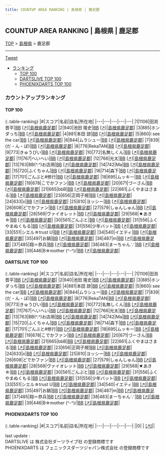 ```yaml
---
title: COUNTUP AREA RANKING | 島根県 | 鹿足郡
---
```

## COUNTUP AREA RANKING | 島根県 | 鹿足郡

[TOP](/darts/rank/) > [島根県](/darts/rank/島根県/) > 鹿足郡

___

<a href="https://twitter.com/share?ref_src=twsrc%5Etfw" data-text="COUNTUP AREA RANKING | 島根県鹿足郡" class="twitter-share-button" data-hashtags="DARTSLIVE,PHOENIXDARTS,darts,ダーツ" data-show-count="false">Tweet</a>

* [ランキング](#カウントアップランキング)
    * [TOP 100](#top-100)
    * [DARTSLIVE TOP 100](#dartslive-top-100)
    * [PHOENIXDARTS TOP 100](#phoenixdarts-top-100)

### カウントアップランキング

#### TOP 100



{:.table-ranking}
|#|スコア|名前|店名|所在地|
|---|---|---|---|---|
|1|1106|<span class="rank-name-dl">田渕 晋平</span>|<a href="/darts/rank/shops/6f2296565fa73095b21333aee1bd51e4.html">BB</a> <a href="https://search.dartslive.com/jp/shop/6f2296565fa73095b21333aee1bd51e4">[↗]</a>|<a href="/darts/rank/島根県/鹿足郡">島根県鹿足郡</a>|
|2|940|<span class="rank-name-dl">池田 隆史</span>|<a href="/darts/rank/shops/6f2296565fa73095b21333aee1bd51e4.html">BB</a> <a href="https://search.dartslive.com/jp/shop/6f2296565fa73095b21333aee1bd51e4">[↗]</a>|<a href="/darts/rank/島根県/鹿足郡">島根県鹿足郡</a>|
|3|885|<span class="rank-name-dl">ホンダっち</span>|<a href="/darts/rank/shops/6f2296565fa73095b21333aee1bd51e4.html">BB</a> <a href="https://search.dartslive.com/jp/shop/6f2296565fa73095b21333aee1bd51e4">[↗]</a>|<a href="/darts/rank/島根県/鹿足郡">島根県鹿足郡</a>|
|4|881|<span class="rank-name-dl">本田 諒</span>|<a href="/darts/rank/shops/6f2296565fa73095b21333aee1bd51e4.html">BB</a> <a href="https://search.dartslive.com/jp/shop/6f2296565fa73095b21333aee1bd51e4">[↗]</a>|<a href="/darts/rank/島根県/鹿足郡">島根県鹿足郡</a>|
|5|860|<span class="rank-name-dl">i see the car</span>|<a href="/darts/rank/shops/6f2296565fa73095b21333aee1bd51e4.html">BB</a> <a href="https://search.dartslive.com/jp/shop/6f2296565fa73095b21333aee1bd51e4">[↗]</a>|<a href="/darts/rank/島根県/鹿足郡">島根県鹿足郡</a>|
|6|844|<span class="rank-name-dl">ムラシュー</span>|<a href="/darts/rank/shops/6f2296565fa73095b21333aee1bd51e4.html">BB</a> <a href="https://search.dartslive.com/jp/shop/6f2296565fa73095b21333aee1bd51e4">[↗]</a>|<a href="/darts/rank/島根県/鹿足郡">島根県鹿足郡</a>|
|7|839|<span class="rank-name-dl">(だ・ん・ぼ)</span>|<a href="/darts/rank/shops/6f2296565fa73095b21333aee1bd51e4.html">BB</a> <a href="https://search.dartslive.com/jp/shop/6f2296565fa73095b21333aee1bd51e4">[↗]</a>|<a href="/darts/rank/島根県/鹿足郡">島根県鹿足郡</a>|
|8|776|<span class="rank-name-dl">RekaTAN</span>|<a href="/darts/rank/shops/6f2296565fa73095b21333aee1bd51e4.html">BB</a> <a href="https://search.dartslive.com/jp/shop/6f2296565fa73095b21333aee1bd51e4">[↗]</a>|<a href="/darts/rank/島根県/鹿足郡">島根県鹿足郡</a>|
|9|773|<span class="rank-name-dl">きゅうぴい</span>|<a href="/darts/rank/shops/6f2296565fa73095b21333aee1bd51e4.html">BB</a> <a href="https://search.dartslive.com/jp/shop/6f2296565fa73095b21333aee1bd51e4">[↗]</a>|<a href="/darts/rank/島根県/鹿足郡">島根県鹿足郡</a>|
|10|772|<span class="rank-name-dl">名無しくん</span>|<a href="/darts/rank/shops/6f2296565fa73095b21333aee1bd51e4.html">BB</a> <a href="https://search.dartslive.com/jp/shop/6f2296565fa73095b21333aee1bd51e4">[↗]</a>|<a href="/darts/rank/島根県/鹿足郡">島根県鹿足郡</a>|
|11|767|<span class="rank-name-dl">へいへい</span>|<a href="/darts/rank/shops/6f2296565fa73095b21333aee1bd51e4.html">BB</a> <a href="https://search.dartslive.com/jp/shop/6f2296565fa73095b21333aee1bd51e4">[↗]</a>|<a href="/darts/rank/島根県/鹿足郡">島根県鹿足郡</a>|
|12|766|<span class="rank-name-dl">光太</span>|<a href="/darts/rank/shops/6f2296565fa73095b21333aee1bd51e4.html">BB</a> <a href="https://search.dartslive.com/jp/shop/6f2296565fa73095b21333aee1bd51e4">[↗]</a>|<a href="/darts/rank/島根県/鹿足郡">島根県鹿足郡</a>|
|13|763|<span class="rank-name-dl">BB(^.^)お店用</span>|<a href="/darts/rank/shops/6f2296565fa73095b21333aee1bd51e4.html">BB</a> <a href="https://search.dartslive.com/jp/shop/6f2296565fa73095b21333aee1bd51e4">[↗]</a>|<a href="/darts/rank/島根県/鹿足郡">島根県鹿足郡</a>|
|14|742|<span class="rank-name-dl">Ma</span>|<a href="/darts/rank/shops/6f2296565fa73095b21333aee1bd51e4.html">BB</a> <a href="https://search.dartslive.com/jp/shop/6f2296565fa73095b21333aee1bd51e4">[↗]</a>|<a href="/darts/rank/島根県/鹿足郡">島根県鹿足郡</a>|
|15|720|<span class="rank-name-dl">ふくちゃん</span>|<a href="/darts/rank/shops/6f2296565fa73095b21333aee1bd51e4.html">BB</a> <a href="https://search.dartslive.com/jp/shop/6f2296565fa73095b21333aee1bd51e4">[↗]</a>|<a href="/darts/rank/島根県/鹿足郡">島根県鹿足郡</a>|
|16|714|<span class="rank-name-dl">森下</span>|<a href="/darts/rank/shops/6f2296565fa73095b21333aee1bd51e4.html">BB</a> <a href="https://search.dartslive.com/jp/shop/6f2296565fa73095b21333aee1bd51e4">[↗]</a>|<a href="/darts/rank/島根県/鹿足郡">島根県鹿足郡</a>|
|17|701|<span class="rank-name-dl">ごんぶと#修行</span>|<a href="/darts/rank/shops/6f2296565fa73095b21333aee1bd51e4.html">BB</a> <a href="https://search.dartslive.com/jp/shop/6f2296565fa73095b21333aee1bd51e4">[↗]</a>|<a href="/darts/rank/島根県/鹿足郡">島根県鹿足郡</a>|
|18|695|<span class="rank-name-dl">ムッキー</span>|<a href="/darts/rank/shops/6f2296565fa73095b21333aee1bd51e4.html">BB</a> <a href="https://search.dartslive.com/jp/shop/6f2296565fa73095b21333aee1bd51e4">[↗]</a>|<a href="/darts/rank/島根県/鹿足郡">島根県鹿足郡</a>|
|19|678|<span class="rank-name-dl">こでかファン</span>|<a href="/darts/rank/shops/6f2296565fa73095b21333aee1bd51e4.html">BB</a> <a href="https://search.dartslive.com/jp/shop/6f2296565fa73095b21333aee1bd51e4">[↗]</a>|<a href="/darts/rank/島根県/鹿足郡">島根県鹿足郡</a>|
|20|671|<span class="rank-name-dl">づーさん</span>|<a href="/darts/rank/shops/6f2296565fa73095b21333aee1bd51e4.html">BB</a> <a href="https://search.dartslive.com/jp/shop/6f2296565fa73095b21333aee1bd51e4">[↗]</a>|<a href="/darts/rank/島根県/鹿足郡">島根県鹿足郡</a>|
|21|665|<span class="rank-name-dl">bbB</span>|<a href="/darts/rank/shops/6f2296565fa73095b21333aee1bd51e4.html">BB</a> <a href="https://search.dartslive.com/jp/shop/6f2296565fa73095b21333aee1bd51e4">[↗]</a>|<a href="/darts/rank/島根県/鹿足郡">島根県鹿足郡</a>|
|22|661|<span class="rank-name-dl">ふくやまはさまる</span>|<a href="/darts/rank/shops/6f2296565fa73095b21333aee1bd51e4.html">BB</a> <a href="https://search.dartslive.com/jp/shop/6f2296565fa73095b21333aee1bd51e4">[↗]</a>|<a href="/darts/rank/島根県/鹿足郡">島根県鹿足郡</a>|
|23|656|<span class="rank-name-dl">正岡子規</span>|<a href="/darts/rank/shops/6f2296565fa73095b21333aee1bd51e4.html">BB</a> <a href="https://search.dartslive.com/jp/shop/6f2296565fa73095b21333aee1bd51e4">[↗]</a>|<a href="/darts/rank/島根県/鹿足郡">島根県鹿足郡</a>|
|24|633|<span class="rank-name-dl">x</span>|<a href="/darts/rank/shops/6f2296565fa73095b21333aee1bd51e4.html">BB</a> <a href="https://search.dartslive.com/jp/shop/6f2296565fa73095b21333aee1bd51e4">[↗]</a>|<a href="/darts/rank/島根県/鹿足郡">島根県鹿足郡</a>|
|25|610|<span class="rank-name-dl">ヨッシー</span>|<a href="/darts/rank/shops/6f2296565fa73095b21333aee1bd51e4.html">BB</a> <a href="https://search.dartslive.com/jp/shop/6f2296565fa73095b21333aee1bd51e4">[↗]</a>|<a href="/darts/rank/島根県/鹿足郡">島根県鹿足郡</a>|
|26|608|<span class="rank-name-dl">どでかファン</span>|<a href="/darts/rank/shops/6f2296565fa73095b21333aee1bd51e4.html">BB</a> <a href="https://search.dartslive.com/jp/shop/6f2296565fa73095b21333aee1bd51e4">[↗]</a>|<a href="/darts/rank/島根県/鹿足郡">島根県鹿足郡</a>|
|27|579|<span class="rank-name-dl">しゅんしゅん</span>|<a href="/darts/rank/shops/6f2296565fa73095b21333aee1bd51e4.html">BB</a> <a href="https://search.dartslive.com/jp/shop/6f2296565fa73095b21333aee1bd51e4">[↗]</a>|<a href="/darts/rank/島根県/鹿足郡">島根県鹿足郡</a>|
|28|569|<span class="rank-name-dl">ヴァイオレット</span>|<a href="/darts/rank/shops/6f2296565fa73095b21333aee1bd51e4.html">BB</a> <a href="https://search.dartslive.com/jp/shop/6f2296565fa73095b21333aee1bd51e4">[↗]</a>|<a href="/darts/rank/島根県/鹿足郡">島根県鹿足郡</a>|
|29|568|<span class="rank-name-dl">★あき☆</span>|<a href="/darts/rank/shops/6f2296565fa73095b21333aee1bd51e4.html">BB</a> <a href="https://search.dartslive.com/jp/shop/6f2296565fa73095b21333aee1bd51e4">[↗]</a>|<a href="/darts/rank/島根県/鹿足郡">島根県鹿足郡</a>|
|30|561|<span class="rank-name-dl">ごんぶと</span>|<a href="/darts/rank/shops/6f2296565fa73095b21333aee1bd51e4.html">BB</a> <a href="https://search.dartslive.com/jp/shop/6f2296565fa73095b21333aee1bd51e4">[↗]</a>|<a href="/darts/rank/島根県/鹿足郡">島根県鹿足郡</a>|
|31|556|<span class="rank-name-dl">ふくやまぬくもる</span>|<a href="/darts/rank/shops/6f2296565fa73095b21333aee1bd51e4.html">BB</a> <a href="https://search.dartslive.com/jp/shop/6f2296565fa73095b21333aee1bd51e4">[↗]</a>|<a href="/darts/rank/島根県/鹿足郡">島根県鹿足郡</a>|
|31|556|<span class="rank-name-dl">少年バット</span>|<a href="/darts/rank/shops/6f2296565fa73095b21333aee1bd51e4.html">BB</a> <a href="https://search.dartslive.com/jp/shop/6f2296565fa73095b21333aee1bd51e4">[↗]</a>|<a href="/darts/rank/島根県/鹿足郡">島根県鹿足郡</a>|
|33|551|<span class="rank-name-dl">シエル☆trust U</span>|<a href="/darts/rank/shops/6f2296565fa73095b21333aee1bd51e4.html">BB</a> <a href="https://search.dartslive.com/jp/shop/6f2296565fa73095b21333aee1bd51e4">[↗]</a>|<a href="/darts/rank/島根県/鹿足郡">島根県鹿足郡</a>|
|34|540|<span class="rank-name-dl">イエティ</span>|<a href="/darts/rank/shops/6f2296565fa73095b21333aee1bd51e4.html">BB</a> <a href="https://search.dartslive.com/jp/shop/6f2296565fa73095b21333aee1bd51e4">[↗]</a>|<a href="/darts/rank/島根県/鹿足郡">島根県鹿足郡</a>|
|35|497|<span class="rank-name-dl">お鍋</span>|<a href="/darts/rank/shops/6f2296565fa73095b21333aee1bd51e4.html">BB</a> <a href="https://search.dartslive.com/jp/shop/6f2296565fa73095b21333aee1bd51e4">[↗]</a>|<a href="/darts/rank/島根県/鹿足郡">島根県鹿足郡</a>|
|36|487|<span class="rank-name-dl">m</span>|<a href="/darts/rank/shops/6f2296565fa73095b21333aee1bd51e4.html">BB</a> <a href="https://search.dartslive.com/jp/shop/6f2296565fa73095b21333aee1bd51e4">[↗]</a>|<a href="/darts/rank/島根県/鹿足郡">島根県鹿足郡</a>|
|37|485|<span class="rank-name-dl">翔＝恭兵</span>|<a href="/darts/rank/shops/6f2296565fa73095b21333aee1bd51e4.html">BB</a> <a href="https://search.dartslive.com/jp/shop/6f2296565fa73095b21333aee1bd51e4">[↗]</a>|<a href="/darts/rank/島根県/鹿足郡">島根県鹿足郡</a>|
|38|483|<span class="rank-name-dl">まーちゃん∵</span>|<a href="/darts/rank/shops/6f2296565fa73095b21333aee1bd51e4.html">BB</a> <a href="https://search.dartslive.com/jp/shop/6f2296565fa73095b21333aee1bd51e4">[↗]</a>|<a href="/darts/rank/島根県/鹿足郡">島根県鹿足郡</a>|
|39|446|<span class="rank-name-dl">B☆mother (^-^)/</span>|<a href="/darts/rank/shops/6f2296565fa73095b21333aee1bd51e4.html">BB</a> <a href="https://search.dartslive.com/jp/shop/6f2296565fa73095b21333aee1bd51e4">[↗]</a>|<a href="/darts/rank/島根県/鹿足郡">島根県鹿足郡</a>|


#### DARTSLIVE TOP 100



{:.table-ranking}
|#|スコア|名前|店名|所在地|
|---|---|---|---|---|
|1|1106|<span class="rank-name-dl">田渕 晋平</span>|<a href="/darts/rank/shops/6f2296565fa73095b21333aee1bd51e4.html">BB</a> <a href="https://search.dartslive.com/jp/shop/6f2296565fa73095b21333aee1bd51e4">[↗]</a>|<a href="/darts/rank/島根県/鹿足郡">島根県鹿足郡</a>|
|2|940|<span class="rank-name-dl">池田 隆史</span>|<a href="/darts/rank/shops/6f2296565fa73095b21333aee1bd51e4.html">BB</a> <a href="https://search.dartslive.com/jp/shop/6f2296565fa73095b21333aee1bd51e4">[↗]</a>|<a href="/darts/rank/島根県/鹿足郡">島根県鹿足郡</a>|
|3|885|<span class="rank-name-dl">ホンダっち</span>|<a href="/darts/rank/shops/6f2296565fa73095b21333aee1bd51e4.html">BB</a> <a href="https://search.dartslive.com/jp/shop/6f2296565fa73095b21333aee1bd51e4">[↗]</a>|<a href="/darts/rank/島根県/鹿足郡">島根県鹿足郡</a>|
|4|881|<span class="rank-name-dl">本田 諒</span>|<a href="/darts/rank/shops/6f2296565fa73095b21333aee1bd51e4.html">BB</a> <a href="https://search.dartslive.com/jp/shop/6f2296565fa73095b21333aee1bd51e4">[↗]</a>|<a href="/darts/rank/島根県/鹿足郡">島根県鹿足郡</a>|
|5|860|<span class="rank-name-dl">i see the car</span>|<a href="/darts/rank/shops/6f2296565fa73095b21333aee1bd51e4.html">BB</a> <a href="https://search.dartslive.com/jp/shop/6f2296565fa73095b21333aee1bd51e4">[↗]</a>|<a href="/darts/rank/島根県/鹿足郡">島根県鹿足郡</a>|
|6|844|<span class="rank-name-dl">ムラシュー</span>|<a href="/darts/rank/shops/6f2296565fa73095b21333aee1bd51e4.html">BB</a> <a href="https://search.dartslive.com/jp/shop/6f2296565fa73095b21333aee1bd51e4">[↗]</a>|<a href="/darts/rank/島根県/鹿足郡">島根県鹿足郡</a>|
|7|839|<span class="rank-name-dl">(だ・ん・ぼ)</span>|<a href="/darts/rank/shops/6f2296565fa73095b21333aee1bd51e4.html">BB</a> <a href="https://search.dartslive.com/jp/shop/6f2296565fa73095b21333aee1bd51e4">[↗]</a>|<a href="/darts/rank/島根県/鹿足郡">島根県鹿足郡</a>|
|8|776|<span class="rank-name-dl">RekaTAN</span>|<a href="/darts/rank/shops/6f2296565fa73095b21333aee1bd51e4.html">BB</a> <a href="https://search.dartslive.com/jp/shop/6f2296565fa73095b21333aee1bd51e4">[↗]</a>|<a href="/darts/rank/島根県/鹿足郡">島根県鹿足郡</a>|
|9|773|<span class="rank-name-dl">きゅうぴい</span>|<a href="/darts/rank/shops/6f2296565fa73095b21333aee1bd51e4.html">BB</a> <a href="https://search.dartslive.com/jp/shop/6f2296565fa73095b21333aee1bd51e4">[↗]</a>|<a href="/darts/rank/島根県/鹿足郡">島根県鹿足郡</a>|
|10|772|<span class="rank-name-dl">名無しくん</span>|<a href="/darts/rank/shops/6f2296565fa73095b21333aee1bd51e4.html">BB</a> <a href="https://search.dartslive.com/jp/shop/6f2296565fa73095b21333aee1bd51e4">[↗]</a>|<a href="/darts/rank/島根県/鹿足郡">島根県鹿足郡</a>|
|11|767|<span class="rank-name-dl">へいへい</span>|<a href="/darts/rank/shops/6f2296565fa73095b21333aee1bd51e4.html">BB</a> <a href="https://search.dartslive.com/jp/shop/6f2296565fa73095b21333aee1bd51e4">[↗]</a>|<a href="/darts/rank/島根県/鹿足郡">島根県鹿足郡</a>|
|12|766|<span class="rank-name-dl">光太</span>|<a href="/darts/rank/shops/6f2296565fa73095b21333aee1bd51e4.html">BB</a> <a href="https://search.dartslive.com/jp/shop/6f2296565fa73095b21333aee1bd51e4">[↗]</a>|<a href="/darts/rank/島根県/鹿足郡">島根県鹿足郡</a>|
|13|763|<span class="rank-name-dl">BB(^.^)お店用</span>|<a href="/darts/rank/shops/6f2296565fa73095b21333aee1bd51e4.html">BB</a> <a href="https://search.dartslive.com/jp/shop/6f2296565fa73095b21333aee1bd51e4">[↗]</a>|<a href="/darts/rank/島根県/鹿足郡">島根県鹿足郡</a>|
|14|742|<span class="rank-name-dl">Ma</span>|<a href="/darts/rank/shops/6f2296565fa73095b21333aee1bd51e4.html">BB</a> <a href="https://search.dartslive.com/jp/shop/6f2296565fa73095b21333aee1bd51e4">[↗]</a>|<a href="/darts/rank/島根県/鹿足郡">島根県鹿足郡</a>|
|15|720|<span class="rank-name-dl">ふくちゃん</span>|<a href="/darts/rank/shops/6f2296565fa73095b21333aee1bd51e4.html">BB</a> <a href="https://search.dartslive.com/jp/shop/6f2296565fa73095b21333aee1bd51e4">[↗]</a>|<a href="/darts/rank/島根県/鹿足郡">島根県鹿足郡</a>|
|16|714|<span class="rank-name-dl">森下</span>|<a href="/darts/rank/shops/6f2296565fa73095b21333aee1bd51e4.html">BB</a> <a href="https://search.dartslive.com/jp/shop/6f2296565fa73095b21333aee1bd51e4">[↗]</a>|<a href="/darts/rank/島根県/鹿足郡">島根県鹿足郡</a>|
|17|701|<span class="rank-name-dl">ごんぶと#修行</span>|<a href="/darts/rank/shops/6f2296565fa73095b21333aee1bd51e4.html">BB</a> <a href="https://search.dartslive.com/jp/shop/6f2296565fa73095b21333aee1bd51e4">[↗]</a>|<a href="/darts/rank/島根県/鹿足郡">島根県鹿足郡</a>|
|18|695|<span class="rank-name-dl">ムッキー</span>|<a href="/darts/rank/shops/6f2296565fa73095b21333aee1bd51e4.html">BB</a> <a href="https://search.dartslive.com/jp/shop/6f2296565fa73095b21333aee1bd51e4">[↗]</a>|<a href="/darts/rank/島根県/鹿足郡">島根県鹿足郡</a>|
|19|678|<span class="rank-name-dl">こでかファン</span>|<a href="/darts/rank/shops/6f2296565fa73095b21333aee1bd51e4.html">BB</a> <a href="https://search.dartslive.com/jp/shop/6f2296565fa73095b21333aee1bd51e4">[↗]</a>|<a href="/darts/rank/島根県/鹿足郡">島根県鹿足郡</a>|
|20|671|<span class="rank-name-dl">づーさん</span>|<a href="/darts/rank/shops/6f2296565fa73095b21333aee1bd51e4.html">BB</a> <a href="https://search.dartslive.com/jp/shop/6f2296565fa73095b21333aee1bd51e4">[↗]</a>|<a href="/darts/rank/島根県/鹿足郡">島根県鹿足郡</a>|
|21|665|<span class="rank-name-dl">bbB</span>|<a href="/darts/rank/shops/6f2296565fa73095b21333aee1bd51e4.html">BB</a> <a href="https://search.dartslive.com/jp/shop/6f2296565fa73095b21333aee1bd51e4">[↗]</a>|<a href="/darts/rank/島根県/鹿足郡">島根県鹿足郡</a>|
|22|661|<span class="rank-name-dl">ふくやまはさまる</span>|<a href="/darts/rank/shops/6f2296565fa73095b21333aee1bd51e4.html">BB</a> <a href="https://search.dartslive.com/jp/shop/6f2296565fa73095b21333aee1bd51e4">[↗]</a>|<a href="/darts/rank/島根県/鹿足郡">島根県鹿足郡</a>|
|23|656|<span class="rank-name-dl">正岡子規</span>|<a href="/darts/rank/shops/6f2296565fa73095b21333aee1bd51e4.html">BB</a> <a href="https://search.dartslive.com/jp/shop/6f2296565fa73095b21333aee1bd51e4">[↗]</a>|<a href="/darts/rank/島根県/鹿足郡">島根県鹿足郡</a>|
|24|633|<span class="rank-name-dl">x</span>|<a href="/darts/rank/shops/6f2296565fa73095b21333aee1bd51e4.html">BB</a> <a href="https://search.dartslive.com/jp/shop/6f2296565fa73095b21333aee1bd51e4">[↗]</a>|<a href="/darts/rank/島根県/鹿足郡">島根県鹿足郡</a>|
|25|610|<span class="rank-name-dl">ヨッシー</span>|<a href="/darts/rank/shops/6f2296565fa73095b21333aee1bd51e4.html">BB</a> <a href="https://search.dartslive.com/jp/shop/6f2296565fa73095b21333aee1bd51e4">[↗]</a>|<a href="/darts/rank/島根県/鹿足郡">島根県鹿足郡</a>|
|26|608|<span class="rank-name-dl">どでかファン</span>|<a href="/darts/rank/shops/6f2296565fa73095b21333aee1bd51e4.html">BB</a> <a href="https://search.dartslive.com/jp/shop/6f2296565fa73095b21333aee1bd51e4">[↗]</a>|<a href="/darts/rank/島根県/鹿足郡">島根県鹿足郡</a>|
|27|579|<span class="rank-name-dl">しゅんしゅん</span>|<a href="/darts/rank/shops/6f2296565fa73095b21333aee1bd51e4.html">BB</a> <a href="https://search.dartslive.com/jp/shop/6f2296565fa73095b21333aee1bd51e4">[↗]</a>|<a href="/darts/rank/島根県/鹿足郡">島根県鹿足郡</a>|
|28|569|<span class="rank-name-dl">ヴァイオレット</span>|<a href="/darts/rank/shops/6f2296565fa73095b21333aee1bd51e4.html">BB</a> <a href="https://search.dartslive.com/jp/shop/6f2296565fa73095b21333aee1bd51e4">[↗]</a>|<a href="/darts/rank/島根県/鹿足郡">島根県鹿足郡</a>|
|29|568|<span class="rank-name-dl">★あき☆</span>|<a href="/darts/rank/shops/6f2296565fa73095b21333aee1bd51e4.html">BB</a> <a href="https://search.dartslive.com/jp/shop/6f2296565fa73095b21333aee1bd51e4">[↗]</a>|<a href="/darts/rank/島根県/鹿足郡">島根県鹿足郡</a>|
|30|561|<span class="rank-name-dl">ごんぶと</span>|<a href="/darts/rank/shops/6f2296565fa73095b21333aee1bd51e4.html">BB</a> <a href="https://search.dartslive.com/jp/shop/6f2296565fa73095b21333aee1bd51e4">[↗]</a>|<a href="/darts/rank/島根県/鹿足郡">島根県鹿足郡</a>|
|31|556|<span class="rank-name-dl">ふくやまぬくもる</span>|<a href="/darts/rank/shops/6f2296565fa73095b21333aee1bd51e4.html">BB</a> <a href="https://search.dartslive.com/jp/shop/6f2296565fa73095b21333aee1bd51e4">[↗]</a>|<a href="/darts/rank/島根県/鹿足郡">島根県鹿足郡</a>|
|31|556|<span class="rank-name-dl">少年バット</span>|<a href="/darts/rank/shops/6f2296565fa73095b21333aee1bd51e4.html">BB</a> <a href="https://search.dartslive.com/jp/shop/6f2296565fa73095b21333aee1bd51e4">[↗]</a>|<a href="/darts/rank/島根県/鹿足郡">島根県鹿足郡</a>|
|33|551|<span class="rank-name-dl">シエル☆trust U</span>|<a href="/darts/rank/shops/6f2296565fa73095b21333aee1bd51e4.html">BB</a> <a href="https://search.dartslive.com/jp/shop/6f2296565fa73095b21333aee1bd51e4">[↗]</a>|<a href="/darts/rank/島根県/鹿足郡">島根県鹿足郡</a>|
|34|540|<span class="rank-name-dl">イエティ</span>|<a href="/darts/rank/shops/6f2296565fa73095b21333aee1bd51e4.html">BB</a> <a href="https://search.dartslive.com/jp/shop/6f2296565fa73095b21333aee1bd51e4">[↗]</a>|<a href="/darts/rank/島根県/鹿足郡">島根県鹿足郡</a>|
|35|497|<span class="rank-name-dl">お鍋</span>|<a href="/darts/rank/shops/6f2296565fa73095b21333aee1bd51e4.html">BB</a> <a href="https://search.dartslive.com/jp/shop/6f2296565fa73095b21333aee1bd51e4">[↗]</a>|<a href="/darts/rank/島根県/鹿足郡">島根県鹿足郡</a>|
|36|487|<span class="rank-name-dl">m</span>|<a href="/darts/rank/shops/6f2296565fa73095b21333aee1bd51e4.html">BB</a> <a href="https://search.dartslive.com/jp/shop/6f2296565fa73095b21333aee1bd51e4">[↗]</a>|<a href="/darts/rank/島根県/鹿足郡">島根県鹿足郡</a>|
|37|485|<span class="rank-name-dl">翔＝恭兵</span>|<a href="/darts/rank/shops/6f2296565fa73095b21333aee1bd51e4.html">BB</a> <a href="https://search.dartslive.com/jp/shop/6f2296565fa73095b21333aee1bd51e4">[↗]</a>|<a href="/darts/rank/島根県/鹿足郡">島根県鹿足郡</a>|
|38|483|<span class="rank-name-dl">まーちゃん∵</span>|<a href="/darts/rank/shops/6f2296565fa73095b21333aee1bd51e4.html">BB</a> <a href="https://search.dartslive.com/jp/shop/6f2296565fa73095b21333aee1bd51e4">[↗]</a>|<a href="/darts/rank/島根県/鹿足郡">島根県鹿足郡</a>|
|39|446|<span class="rank-name-dl">B☆mother (^-^)/</span>|<a href="/darts/rank/shops/6f2296565fa73095b21333aee1bd51e4.html">BB</a> <a href="https://search.dartslive.com/jp/shop/6f2296565fa73095b21333aee1bd51e4">[↗]</a>|<a href="/darts/rank/島根県/鹿足郡">島根県鹿足郡</a>|


#### PHOENIXDARTS TOP 100



{:.table-ranking}
|#|スコア|名前|店名|所在地|
|---|---|---|---|---|
||0|<span class="rank-name-dl"> </span>|<a href="/darts/rank/shops/.html"></a> <a href="">[↗]</a>|<a href="/darts/rank//"></a>|


<div class="footer border-top border-gray-light mt-5 pt-3 text-right text-gray">
    last update : <span style="font-weight: italic" id="foot_last_modified"></span><br />
    DARTSLIVE は 株式会社ダーツライブ社 の登録商標です<br />
    PHOENIXDARTS は フェニックスダーツジャパン株式会社 の登録商標です<br />
</div>

<script src="https://cdnjs.cloudflare.com/ajax/libs/jquery.tablesorter/2.31.3/js/jquery.tablesorter.min.js" integrity="sha512-qzgd5cYSZcosqpzpn7zF2ZId8f/8CHmFKZ8j7mU4OUXTNRd5g+ZHBPsgKEwoqxCtdQvExE5LprwwPAgoicguNg==" crossorigin="anonymous" referrerpolicy="no-referrer"></script>
<link rel="stylesheet" href="https://cdnjs.cloudflare.com/ajax/libs/jquery.tablesorter/2.31.3/css/theme.default.min.css" integrity="sha512-wghhOJkjQX0Lh3NSWvNKeZ0ZpNn+SPVXX1Qyc9OCaogADktxrBiBdKGDoqVUOyhStvMBmJQ8ZdMHiR3wuEq8+w==" crossorigin="anonymous" referrerpolicy="no-referrer" />
<script>
$(function() {
    $(".table-ranking").tablesorter({sortList:[[0, 0]]});
    $("#foot_last_modified").text(formatDate(new Date(document.lastModified), 'yyyy-MM-dd HH:mm:ss'));
});
</script>

<script async src="https://platform.twitter.com/widgets.js" charset="utf-8"></script>